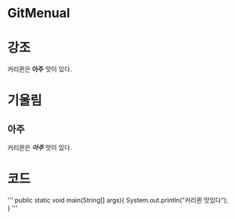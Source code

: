 # GitMenual

# 강조

커리퀸은 **아주** 맛이 있다.

# 기울림
## 아주
커리퀸은 ***아주*** 맛이 있다.

# 코드
'''
public static void main(String[] args){
System.out.println("커리퀸 맛있다");
}
'''

